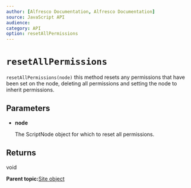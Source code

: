 ```yaml
---
author: [Alfresco Documentation, Alfresco Documentation]
source: JavaScript API
audience: 
category: API
option: resetAllPermissions
---
```


# `resetAllPermissions`

`resetAllPermissions(node)` this method resets any permissions that have been set on the node, deleting all permissions and setting the node to inherit permissions.

## Parameters

-   **node**

    The ScriptNode object for which to reset all permissions.


## Returns

void

**Parent topic:**[Site object](../references/API-JS-Site.md)

